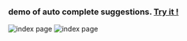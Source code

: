 ### demo of auto complete suggestions. [Try it !]()
![index page ](https://i.imgur.com/NuQshRY.png)
![index page ](https://i.imgur.com/ekbXqUm.png)
